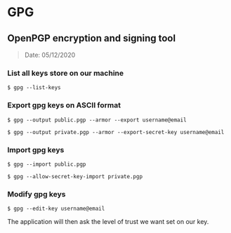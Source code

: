 
# GPG

## OpenPGP encryption and signing tool

> Date: 05/12/2020

### List all keys store on our machine

    $ gpg --list-keys

### Export gpg keys on ASCII format

    $ gpg --output public.pgp --armor --export username@email

    $ gpg --output private.pgp --armor --export-secret-key username@email

### Import gpg keys

    $ gpg --import public.pgp

    $ gpg --allow-secret-key-import private.pgp

### Modify gpg keys

    $ gpg --edit-key username@email

The application will then ask the level of trust we want set on our key.

